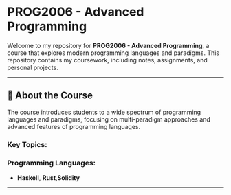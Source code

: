 # PROG2006 - Advanced Programming

Welcome to my repository for **PROG2006 - Advanced Programming**, a course that explores modern programming languages and paradigms. This repository contains my coursework, including notes, assignments, and personal projects.

---

## 📖 About the Course

The course introduces students to a wide spectrum of programming languages and paradigms, focusing on multi-paradigm approaches and advanced features of programming languages.

### Key Topics:


### Programming Languages:
- **Haskell**, **Rust**,**Solidity**
---
